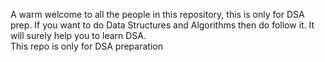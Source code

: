 A warm welcome to all the people in this repository, this is only for DSA prep. If you want to do Data Structures and Algorithms then do follow it. It will surely help you to learn DSA.
<br>
This repo is only for DSA preparation
